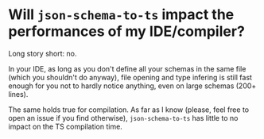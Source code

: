 # Will `json-schema-to-ts` impact the performances of my IDE/compiler?

Long story short: no.

In your IDE, as long as you don't define all your schemas in the same file (which you shouldn't do anyway), file opening and type infering is still fast enough for you not to hardly notice anything, even on large schemas (200+ lines).

The same holds true for compilation. As far as I know (please, feel free to open an issue if you find otherwise), `json-schema-to-ts` has little to no impact on the TS compilation time.
